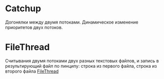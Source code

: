 # Catchup
Догонялки между двумя потоками. Динамическое изменение приоритетов двух потоков.

# FileThread
Считывания двумя потоками двух разных текстовых файлов, и запись в результирующий файл по пинципу: строка из первого файла, строка из второго файла <a href = "https://github.com/Nomlees/Threaddemo/tree/master/src/ru/zak/filethread"> FileThread </a>
